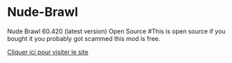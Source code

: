 # Nude-Brawl
Nude Brawl 60.420 (latest version) Open Source
#This is open source if you bought it you probably got scammed this mod is free.

[Cliquer ici pour visiter le site](https://www.example.com)

